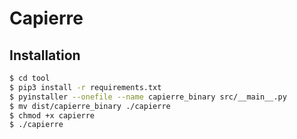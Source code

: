 # Capierre

## Installation

```bash
$ cd tool
$ pip3 install -r requirements.txt
$ pyinstaller --onefile --name capierre_binary src/__main__.py
$ mv dist/capierre_binary ./capierre
$ chmod +x capierre
$ ./capierre
```


